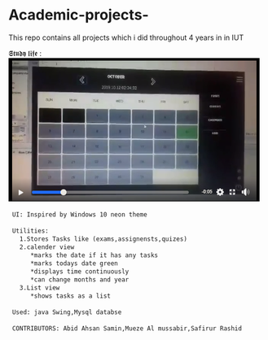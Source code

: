 # Academic-projects-
This repo contains all projects which i did throughout 4 years in in IUT


𝕾𝖙𝖚𝖉𝖞 𝖑𝖎𝖋𝖊 :
       ![sample](https://github.com/abidKiller/Academic-projects-/blob/master/StudyLifeLOL/images/sample1.PNG)
       
    
     UI: Inspired by Windows 10 neon theme
     
     Utilities:
       1.Stores Tasks like (exams,assignensts,quizes)
       2.calender view 
          *marks the date if it has any tasks
          *marks todays date green
          *displays time continuously
          *can change months and year
       3.List view 
          *shows tasks as a list
          
     Used: java Swing,Mysql databse
     
     CONTRIBUTORS: Abid Ahsan Samin,Mueze Al mussabir,Safirur Rashid
            
